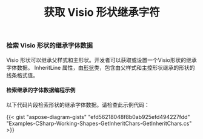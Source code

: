 ﻿---
title: 获取 Visio 形状继承字符
type: docs
weight: 101
url: /zh/net/get-visio-shape-inherit-chars/
description: 本节介绍如何获取 visio 形状的字体样式从其父样式继承并掌握 Aspose.Diagram。
---
### **检索 Visio 形状的继承字体数据**
 Visio 形状可以继承父样式和主形状。开发者可以获取或设置一个Visio形状的继承字体数据。 InheritLine 属性，由[形状](http://www.aspose.com/api/net/diagram/aspose.diagram/shape)类，包含由父样式和主控形状继承的形状的线条格式值。
#### **检索继承的字体数据编程示例**
以下代码片段检索形状的继承字体数据。请检查此示例代码：

{{< gist "aspose-diagram-gists" "efd56218048f8b0ab925efd494227fdd" "Examples-CSharp-Working-Shapes-GetInheritChars-GetInheritChars.cs" >}}

